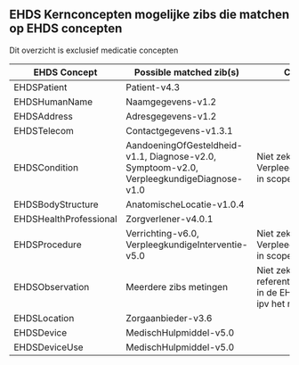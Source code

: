 ## EHDS Kernconcepten mogelijke zibs die matchen op EHDS concepten

Dit overzicht is exclusief medicatie concepten

| EHDS Concept           | Possible matched  zib(s)                                                                 | Commentaar                                                                                       |
|------------------------|------------------------------------------------------------------------------------------|--------------------------------------------------------------------------------------------------|
| EHDSPatient            | Patient-v4.3                                                                             |                                                                                                  |
| EHDSHumanName          | Naamgegevens-v1.2                                                                        |                                                                                                  |
| EHDSAddress            | Adresgegevens-v1.2                                                                       |                                                                                                  |
| EHDSTelecom            | Contactgegevens-v1.3.1                                                                   |                                                                                                  |
| EHDSCondition          | AandoeningOfGesteldheid-v1.1, Diagnose-v2.0, Symptoom-v2.0, VerpleegkundigeDiagnose-v1.0 | Niet zeker of VerpleegkundigDiagnose in scope is.                                                |
| EHDSBodyStructure      | AnatomischeLocatie-v1.0.4                                                                |                                                                                                  |
| EHDSHealthProfessional | Zorgverlener-v4.0.1                                                                      |                                                                                                  |
| EHDSProcedure          | Verrichting-v6.0,  VerpleegkundigeInterventie-v5.0                                       | Niet zeker of VerpleegkundigInterventie in scope is.                                             |
| EHDSObservation        | Meerdere zibs metingen                                                                   | Niet zeker of dit niet een referentie had moeten zijn in de EHDS naar een id, ipv het model zelf |
| EHDSLocation           | Zorgaanbieder-v3.6                                                                       |                                                                                                  |
| EHDSDevice             | MedischHulpmiddel-v5.0                                                                   |                                                                                                  |
| EHDSDeviceUse          | MedischHulpmiddel-v5.0                                                                   |                                                                                                  |